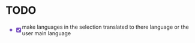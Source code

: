 # TODO
- <input type=checkbox checked> make languages in the selection translated to there language or the user main language

<style>
    input {
        outline: none !important;
        accent-color: #7e57c2;
    }

    input[type=checkbox] {
        cursor: pointer;
    }

    li {
        display: flex;
        position: relative;
        &:before { 
            content: '' !important;
            width: 7px !important;
            height: 7px !important;
            background: currentColor !important;
            border-radius: 5px !important;
            left: -10px !important;
            top: 50% !important;
            translate: -50% -55% !important;
            position: absolute !important;
            border: none !important;
        }

        &:has(input:checked):before {color: #7e57c2 !important;}
    }
</style>